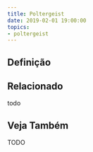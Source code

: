 ```yaml
---
title: Poltergeist
date: 2019-02-01 19:00:00
topics:
- poltergeist
---
```


## Definição


## Relacionado
todo

## Veja Também

TODO
